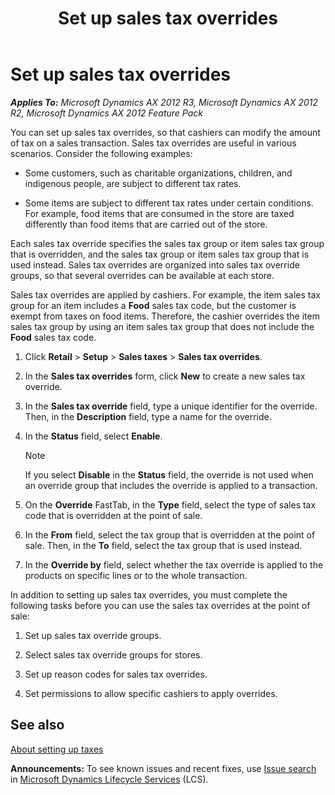 ﻿---
title: Set up sales tax overrides
TOCTitle: Set up sales tax overrides
ms:assetid: b6e85310-e435-4b81-af08-4cd2bf1feab6
ms:mtpsurl: https://technet.microsoft.com/en-us/library/Hh597219(v=AX.60)
ms:contentKeyID: 39519291
ms.date: 04/18/2014
mtps_version: v=AX.60
---

# Set up sales tax overrides 


_**Applies To:** Microsoft Dynamics AX 2012 R3, Microsoft Dynamics AX 2012 R2, Microsoft Dynamics AX 2012 Feature Pack_

You can set up sales tax overrides, so that cashiers can modify the amount of tax on a sales transaction. Sales tax overrides are useful in various scenarios. Consider the following examples:

  - Some customers, such as charitable organizations, children, and indigenous people, are subject to different tax rates.

  - Some items are subject to different tax rates under certain conditions. For example, food items that are consumed in the store are taxed differently than food items that are carried out of the store.

Each sales tax override specifies the sales tax group or item sales tax group that is overridden, and the sales tax group or item sales tax group that is used instead. Sales tax overrides are organized into sales tax override groups, so that several overrides can be available at each store.

Sales tax overrides are applied by cashiers. For example, the item sales tax group for an item includes a **Food** sales tax code, but the customer is exempt from taxes on food items. Therefore, the cashier overrides the item sales tax group by using an item sales tax group that does not include the **Food** sales tax code.

1.  Click **Retail** \> **Setup** \> **Sales taxes** \> **Sales tax overrides**.

2.  In the **Sales tax overrides** form, click **New** to create a new sales tax override.

3.  In the **Sales tax override** field, type a unique identifier for the override. Then, in the **Description** field, type a name for the override.

4.  In the **Status** field, select **Enable**.
    

    > [!NOTE]
    > <P>If you select <STRONG>Disable</STRONG> in the <STRONG>Status</STRONG> field, the override is not used when an override group that includes the override is applied to a transaction.</P>



5.  On the **Override** FastTab, in the **Type** field, select the type of sales tax code that is overridden at the point of sale.

6.  In the **From** field, select the tax group that is overridden at the point of sale. Then, in the **To** field, select the tax group that is used instead.

7.  In the **Override by** field, select whether the tax override is applied to the products on specific lines or to the whole transaction.

In addition to setting up sales tax overrides, you must complete the following tasks before you can use the sales tax overrides at the point of sale:

1.  Set up sales tax override groups.

2.  Select sales tax override groups for stores.

3.  Set up reason codes for sales tax overrides.

4.  Set permissions to allow specific cashiers to apply overrides.

## See also

[About setting up taxes](about-setting-up-taxes.md)

  
**Announcements:** To see known issues and recent fixes, use [Issue search](http://go.microsoft.com/fwlink/?linkid=389258) in [Microsoft Dynamics Lifecycle Services](http://go.microsoft.com/fwlink/?linkid=306505) (LCS).

